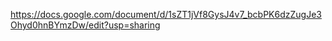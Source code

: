 
https://docs.google.com/document/d/1sZT1jVf8GysJ4v7_bcbPK6dzZugJe3Ohyd0hnBYmzDw/edit?usp=sharing



